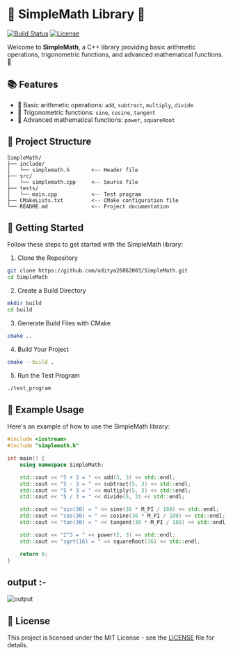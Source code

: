 # 🎉 SimpleMath Library 🎉

[![Build Status](https://img.shields.io/badge/build-passing-brightgreen.svg)](https://shields.io)
[![License](https://img.shields.io/badge/license-MIT-blue.svg)](https://opensource.org/licenses/MIT)

Welcome to **SimpleMath**, a C++ library providing basic arithmetic operations, trigonometric functions, and advanced mathematical functions. 🌟

## 📚 Features
- 🔢 Basic arithmetic operations: `add`, `subtract`, `multiply`, `divide`
- 📐 Trigonometric functions: `sine`, `cosine`, `tangent`
- 🚀 Advanced mathematical functions: `power`, `squareRoot`

## 📂 Project Structure
```plaintext
SimpleMath/
├── include/
│   └── simplemath.h       <-- Header file
├── src/
│   └── simplemath.cpp     <-- Source file
├── tests/
│   └── main.cpp           <-- Test program
├── CMakeLists.txt         <-- CMake configuration file
└── README.md              <-- Project documentation
```
## 🚀 Getting Started
Follow these steps to get started with the SimpleMath library:

1. Clone the Repository
```sh
git clone https://github.com/aditya26062003/SimpleMath.git
cd SimpleMath
```
2. Create a Build Directory
```sh
mkdir build
cd build
```
3. Generate Build Files with CMake
```sh
cmake ..
```
4. Build Your Project
```sh
cmake --build .
```
5. Run the Test Program
```sh
./test_program
```
## 📄 Example Usage
Here's an example of how to use the SimpleMath library:

```cpp
#include <iostream>
#include "simplemath.h"

int main() {
    using namespace SimpleMath;

    std::cout << "5 + 3 = " << add(5, 3) << std::endl;
    std::cout << "5 - 3 = " << subtract(5, 3) << std::endl;
    std::cout << "5 * 3 = " << multiply(5, 3) << std::endl;
    std::cout << "5 / 3 = " << divide(5, 3) << std::endl;

    std::cout << "sin(30) = " << sine(30 * M_PI / 180) << std::endl;
    std::cout << "cos(30) = " << cosine(30 * M_PI / 180) << std::endl;
    std::cout << "tan(30) = " << tangent(30 * M_PI / 180) << std::endl;

    std::cout << "2^3 = " << power(2, 3) << std::endl;
    std::cout << "sqrt(16) = " << squareRoot(16) << std::endl;

    return 0;
}
```
## output :- 
![output](https://github.com/aditya26062003/SimpleMath/blob/main/test_output.jpg)
## 📜 License
This project is licensed under the MIT License - see the [LICENSE](https://github.com/aditya26062003/SimpleMath/blob/main/LICENSE) file for details.

<!--## 🙌 Contributing
Contributions are welcome! Please open an issue or submit a pull request for any changes.

## 🛠️ Built With
* C++
* CMake

Made with ❤️ by Aditya Singh
